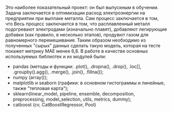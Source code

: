 Это наиболее показательный проект: он был выпускным в обучении. Задача заключается в оптимизации расход электроэнергии на предприятии при выплаке металла. Сам процесс заключается в том, что Весь процесс заключается в том, что расплавленный металл подогревают электродами (изначально плавят), добавляют легирующие добавки (как правило, в несколько этапов), продувют газом для равномерного перемешивания. Таким образом необходимо из полученных "сырых" данных сделать такую модель, которая на тесте покажет метрику MAE менее 6,8. В работе в качестве основных используемых библиотек и их модулей были:
- pandas (методы и функции: .plot(), .dropna(), .drop(), .loc[], .groupby().agg(), .merge(), .join(), .fillna());
- numpy (array());
- matplotlib и seaborn (графики: в основном гистограммы и линейные, также "тепловая карта");
- sklearn(linear_model, pipeline, ensemble, decomposition, preprocessing, model_selection, utils, metrics, dummy);
- catboost (cv, CatBoostRegressor, Pool)
